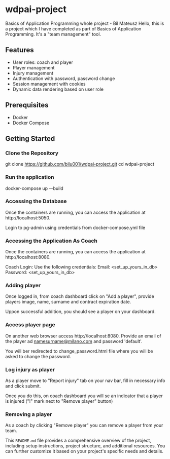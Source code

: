# wdpai-project
Basics of Application Programming whole project - Bil Mateusz
Hello, this is a project which I have completed as part of Basics of Application Programming.
It's a "team management" tool.

## Features

- User roles: coach and player
- Player management
- Injury management
- Authentication with password, password change
- Session management with cookies
- Dynamic data rendering based on user role

## Prerequisites

- Docker
- Docker Compose

## Getting Started

### Clone the Repository

git clone https://github.com/bilu001/wdpai-project.git
cd wdpai-project

### Run the application
docker-compose up --build


### Accessing the Database
Once the containers are running, you can access the application at http://localhost:5050.

Login to pg-admin using credentials from docker-compose.yml file

### Accessing the Application As Coach
Once the containers are running, you can access the application at http://localhost:8080.

Coach Login: Use the following credentials:
Email: <set_up_yours_in_db>
Password: <set_up_yours_in_db>


### Adding player
Once logged in, from coach dashboard click on "Add a player", provide players image, name, surname and contract expiration date.

Uppon successful addition, you should see a player on your dashboard.

### Access player page
On another web browser access http://localhost:8080. Provide an email of the player ad namesurname@milano.com and password 'default'.

You will ber redirected to change_password.html file where you will be asked to change the password.

### Log injury as player
As a player move to "Report injury" tab on your nav bar, fill in necessary info and click submit.

Once you do this, on coach dashboard you will se an indicator that a player is injured ("!" mark next to "Remove player" button)

### Removing a player
As a coach by clicking "Remove player" you can remove a player from your team.


This `README.md` file provides a comprehensive overview of the project, including setup instructions, project structure, and additional resources. You can further customize it based on your project's specific needs and details.
